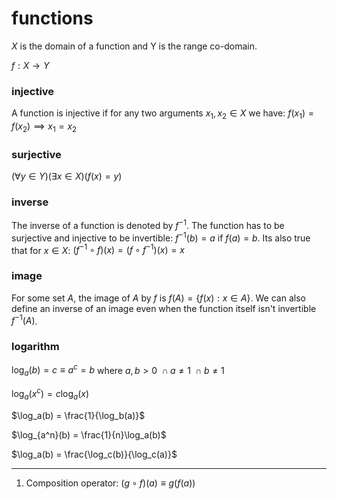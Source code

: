 # functions

$X$ is the domain of a function and Y is the range co-domain.

$f : X \to Y$

### injective

A function is injective if for any two arguments $x_1, x_2 \in X$ we have: $f(x_1) = f(x_2) \implies x_1 = x_2$

### surjective

$(\forall y \in Y)(\exists x \in X)(f(x) = y)$

### inverse

The inverse of a function is denoted by $f^{-1}$. The function has to be surjective and injective to be invertible: $f^{-1}(b) = a$ if $f(a) = b$. Its also true that for $x \in X$: $(f^{-1} \circ f)(x) = (f \circ f^{-1})(x) = x$

### image

For some set $A$, the image of $A$ by $f$ is $f(A) = \{f(x): x \in A\}$. We can also define an inverse of an image even when the function itself isn't invertible $f^{-1}(A)$.

### logarithm

$\log_a(b) = c \equiv a^c = b$ where $a, b > 0\ \cap a \neq 1\ \cap b \neq 1$

$\log_a(x^c) = c\log_a(x)$

$\log_a(b) = \frac{1}{\log_b(a)}$

$\log_{a^n}(b) = \frac{1}{n}\log_a(b)$

$\log_a(b) = \frac{\log_c(b)}{\log_c(a)}$

---

1. Composition operator: $(g \circ f)(a) \equiv g(f(a))$

